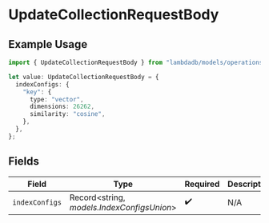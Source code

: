 # UpdateCollectionRequestBody

## Example Usage

```typescript
import { UpdateCollectionRequestBody } from "lambdadb/models/operations";

let value: UpdateCollectionRequestBody = {
  indexConfigs: {
    "key": {
      type: "vector",
      dimensions: 26262,
      similarity: "cosine",
    },
  },
};
```

## Fields

| Field                                      | Type                                       | Required                                   | Description                                |
| ------------------------------------------ | ------------------------------------------ | ------------------------------------------ | ------------------------------------------ |
| `indexConfigs`                             | Record<string, *models.IndexConfigsUnion*> | :heavy_check_mark:                         | N/A                                        |